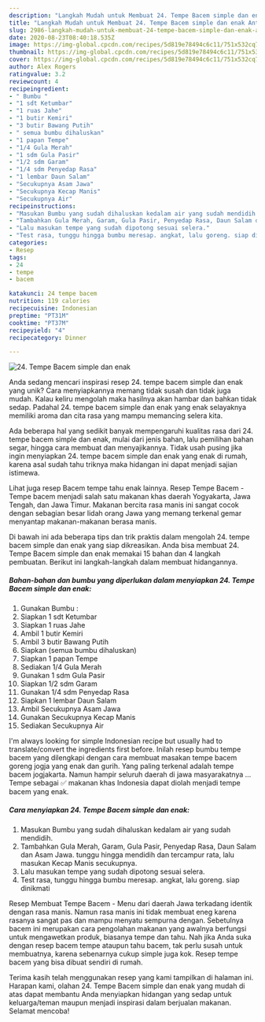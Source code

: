 ```yaml
---
description: "Langkah Mudah untuk Membuat 24. Tempe Bacem simple dan enak Anti Gagal"
title: "Langkah Mudah untuk Membuat 24. Tempe Bacem simple dan enak Anti Gagal"
slug: 2986-langkah-mudah-untuk-membuat-24-tempe-bacem-simple-dan-enak-anti-gagal
date: 2020-08-23T08:40:18.535Z
image: https://img-global.cpcdn.com/recipes/5d819e78494c6c11/751x532cq70/24-tempe-bacem-simple-dan-enak-foto-resep-utama.jpg
thumbnail: https://img-global.cpcdn.com/recipes/5d819e78494c6c11/751x532cq70/24-tempe-bacem-simple-dan-enak-foto-resep-utama.jpg
cover: https://img-global.cpcdn.com/recipes/5d819e78494c6c11/751x532cq70/24-tempe-bacem-simple-dan-enak-foto-resep-utama.jpg
author: Alex Rogers
ratingvalue: 3.2
reviewcount: 4
recipeingredient:
- " Bumbu "
- "1 sdt Ketumbar"
- "1 ruas Jahe"
- "1 butir Kemiri"
- "3 butir Bawang Putih"
- " semua bumbu dihaluskan"
- "1 papan Tempe"
- "1/4 Gula Merah"
- "1 sdm Gula Pasir"
- "1/2 sdm Garam"
- "1/4 sdm Penyedap Rasa"
- "1 lembar Daun Salam"
- "Secukupnya Asam Jawa"
- "Secukupnya Kecap Manis"
- "Secukupnya Air"
recipeinstructions:
- "Masukan Bumbu yang sudah dihaluskan kedalam air yang sudah mendidih."
- "Tambahkan Gula Merah, Garam, Gula Pasir, Penyedap Rasa, Daun Salam dan Asam Jawa. tunggu hingga mendidih dan tercampur rata, lalu masukan Kecap Manis secukupnya."
- "Lalu masukan tempe yang sudah dipotong sesuai selera."
- "Test rasa, tunggu hingga bumbu meresap. angkat, lalu goreng. siap dinikmati"
categories:
- Resep
tags:
- 24
- tempe
- bacem

katakunci: 24 tempe bacem 
nutrition: 119 calories
recipecuisine: Indonesian
preptime: "PT31M"
cooktime: "PT37M"
recipeyield: "4"
recipecategory: Dinner

---
```



![24. Tempe Bacem simple dan enak](https://img-global.cpcdn.com/recipes/5d819e78494c6c11/751x532cq70/24-tempe-bacem-simple-dan-enak-foto-resep-utama.jpg)

Anda sedang mencari inspirasi resep 24. tempe bacem simple dan enak yang unik? Cara menyiapkannya memang tidak susah dan tidak juga mudah. Kalau keliru mengolah maka hasilnya akan hambar dan bahkan tidak sedap. Padahal 24. tempe bacem simple dan enak yang enak selayaknya memiliki aroma dan cita rasa yang mampu memancing selera kita.

Ada beberapa hal yang sedikit banyak mempengaruhi kualitas rasa dari 24. tempe bacem simple dan enak, mulai dari jenis bahan, lalu pemilihan bahan segar, hingga cara membuat dan menyajikannya. Tidak usah pusing jika ingin menyiapkan 24. tempe bacem simple dan enak yang enak di rumah, karena asal sudah tahu triknya maka hidangan ini dapat menjadi sajian istimewa.

Lihat juga resep Bacem tempe tahu enak lainnya. Resep Tempe Bacem - Tempe bacem menjadi salah satu makanan khas daerah Yogyakarta, Jawa Tengah, dan Jawa Timur. Makanan bercita rasa manis ini sangat cocok dengan sebagian besar lidah orang Jawa yang memang terkenal gemar menyantap makanan-makanan berasa manis.


Di bawah ini ada beberapa tips dan trik praktis dalam mengolah 24. tempe bacem simple dan enak yang siap dikreasikan. Anda bisa membuat 24. Tempe Bacem simple dan enak memakai 15 bahan dan 4 langkah pembuatan. Berikut ini langkah-langkah dalam membuat hidangannya.

<!--inarticleads1-->

##### Bahan-bahan dan bumbu yang diperlukan dalam menyiapkan 24. Tempe Bacem simple dan enak:

1. Gunakan  Bumbu :
1. Siapkan 1 sdt Ketumbar
1. Siapkan 1 ruas Jahe
1. Ambil 1 butir Kemiri
1. Ambil 3 butir Bawang Putih
1. Siapkan  (semua bumbu dihaluskan)
1. Siapkan 1 papan Tempe
1. Sediakan 1/4 Gula Merah
1. Gunakan 1 sdm Gula Pasir
1. Siapkan 1/2 sdm Garam
1. Gunakan 1/4 sdm Penyedap Rasa
1. Siapkan 1 lembar Daun Salam
1. Ambil Secukupnya Asam Jawa
1. Gunakan Secukupnya Kecap Manis
1. Sediakan Secukupnya Air


I&#39;m always looking for simple Indonesian recipe but usually had to translate/convert the ingredients first before. Inilah resep bumbu tempe bacem yang dilengkapi dengan cara membuat masakan tempe bacem goreng jogja yang enak dan gurih. Yang paling terkenal adalah tempe bacem jogjakarta. Namun hampir seluruh daerah di jawa masyarakatnya … Tempe sebagai ✅ makanan khas Indonesia dapat diolah menjadi tempe bacem yang enak. 

<!--inarticleads2-->

##### Cara menyiapkan 24. Tempe Bacem simple dan enak:

1. Masukan Bumbu yang sudah dihaluskan kedalam air yang sudah mendidih.
1. Tambahkan Gula Merah, Garam, Gula Pasir, Penyedap Rasa, Daun Salam dan Asam Jawa. tunggu hingga mendidih dan tercampur rata, lalu masukan Kecap Manis secukupnya.
1. Lalu masukan tempe yang sudah dipotong sesuai selera.
1. Test rasa, tunggu hingga bumbu meresap. angkat, lalu goreng. siap dinikmati


Resep Membuat Tempe Bacem - Menu dari daerah Jawa terkadang identik dengan rasa manis. Namun rasa manis ini tidak membuat eneg karena rasanya sangat pas dan mampu menyatu sempurna dengan. Sebetulnya bacem ini merupakan cara pengolahan makanan yang awalnya berfungsi untuk mengawetkan produk, biasanya tempe dan tahu. Nah jika Anda suka dengan resep bacem tempe ataupun tahu bacem, tak perlu susah untuk membuatnya, karena sebenarnya cukup simple juga kok. Resep tempe bacem yang bisa dibuat sendiri di rumah. 

Terima kasih telah menggunakan resep yang kami tampilkan di halaman ini. Harapan kami, olahan 24. Tempe Bacem simple dan enak yang mudah di atas dapat membantu Anda menyiapkan hidangan yang sedap untuk keluarga/teman maupun menjadi inspirasi dalam berjualan makanan. Selamat mencoba!
